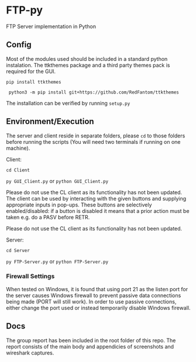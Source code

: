 # FTP-py
FTP Server implementation in Python

## Config

Most of the modules used should be included in a standard python instalation. The ttkthemes package and a third party themes pack is required for the GUI.

`pip install ttkthemes` 

` python3 -m pip install git+https://github.com/RedFantom/ttkthemes`

The installation can be verified by running `setup.py`

## Environment/Execution

The server and client reside in separate folders, please `cd` to those folders before running the scripts (You will need two terminals if running on one machine).

Client:

`cd Client`

`py GUI_Client.py` or `python GUI_Client.py`

Please do not use the CL client as its functionality has not been updated. The client can be used by interacting with the given buttons and supplying appropriate inputs in pop-ups. These buttons are selectively enabled/disabled: if a button is disabled it means that a prior action must be taken e.g. do a PASV before RETR.

Please do not use the CL client as its functionality has not been updated.

Server:

`cd Server`

`py FTP-Server.py` or `python FTP-Server.py`


### Firewall Settings

When tested on Windows, it is found that using port 21 as the listen port for the server causes Windows firewall to prevent passive data connections being made (PORT will still work). In order to use passive connections, either change the port used or instead temporarily disable Windows firewall.

## Docs

The group report has been included in the root folder of this repo. The report consists of the main body and appendicies of screenshots and wireshark captures.